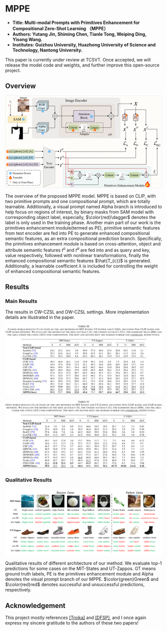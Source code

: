 # MPPE
- **Title: Multi-modal Prompts with Primitives Enhancement for Compositional Zero-Shot Learning （MPPE）**
- **Authors: Yutang Jin, Shiming Chen, Tianle Tong, Weiping Ding, Yisong Wang.**
- **Institutes: Guizhou University, Huazhong University of Science and Technology, Nantong University.**

This paper is currently under review at TCSVT. Once accepted, we will release the model code and weights, and further improve this open-source project.

## Overview
<p align="center">
  <img src="images/Fig3.png" />
</p>

The overview of the proposed MPPE model. MPPE is based on CLIP, with two primitive prompts and one compositional prompt, which are totally learnable. Additionally, a visual prompt named Alpha branch is introduced to help focus on regions of interest, by binary masks from SAM model with corresponding object label, especially, $\color{red}\dagger$</font> denotes the label is only used in the training phase. Another main part of our work is the primitives enhancement module(termed as PE), primitive semantic features from text encoder are fed into PE to generate enhanced compositional semantic features, as an extra compositional prediction branch. Specifically, the primitives enhancement module is based on cross-attention, object and attribute semantic features $t^{o}$ and $t^{a}$ are fed into and as query and key, value respectively, followed with nonlinear transformations, finally the enhanced compositional semantic features $\hat{T_{c}}$ is generated. Additionally, a learnable coefficient $\lambda$ is included for controlling the weight of enhanced compositional semantic features.

## Results
### Main Results
The results in CW-CZSL and OW-CZSL settings. More implementation details are illustrated in the paper.
<p align="center">
  <img src="images/Table3.png" />
</p>
<p align="center">
  <img src="images/Table4.png" />
</p>

### Qualitative Results
<p align="center">
  <img src="images/Fig5.png" />
</p>

Qualitative results of different architecture of our method. We evaluate top-1 predictions for some cases on the MIT-States and UT-Zappos. GT means ground truth labels, PE is the primitives enhancement module and Alpha denotes the visual prompt branch of our MPPE. $\color{green}Green$ and $\color{red}red$ denotes successful and unsuccessful predictions,
  respectively.
  
## Acknowledgement
This project mostly references [[Troika]](https://github.com/bighuang624/Troika) and [[DFSP]](https://github.com/Forest-art/DFSP), and I once again express my sincere gratitude to the authors of these two papers!

